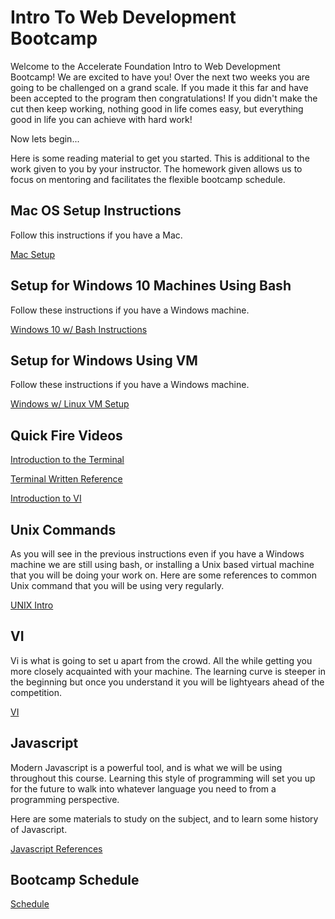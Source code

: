 # Intro To Web Development Bootcamp

Welcome to the Accelerate Foundation Intro to Web Development Bootcamp! We are excited to have you! Over the next two weeks you are going to be challenged on a grand scale. If you made it this far and have been accepted to the program then congratulations! If you didn't make the cut then keep working, nothing good in life comes easy, but everything good in life you can achieve with hard work!

Now lets begin...

Here is some reading material to get you started. This is additional to the work given to you by your instructor. The homework given allows us to focus on mentoring and facilitates the flexible bootcamp schedule.

## Mac OS Setup Instructions

Follow this instructions if you have a Mac.

[Mac Setup](./references/MAC_SETUP.md)

## Setup for Windows 10 Machines Using Bash 

Follow these instructions if you have a Windows machine.

[Windows 10 w/ Bash Instructions](./references/WINDOWS10BASH.md)

## Setup for Windows Using VM 

Follow these instructions if you have a Windows machine.

[Windows w/ Linux VM Setup](./references/VM.md)

## Quick Fire Videos

[Introduction to the Terminal](https://www.youtube.com/watch?v=2qVcigVGquA&feature=youtu.be)

[Terminal Written Reference](./references/TerminalIntro.md)

[Introduction to VI](https://www.youtube.com/watch?v=bpqwfoY-lo0&feature=youtu.be)

## Unix Commands

As you will see in the previous instructions even if you have a Windows machine we are still using bash, or installing a Unix based virtual machine that you will be doing your work on. Here are some references to common Unix command that you will be using very regularly.

[UNIX Intro](./references/UNIX.md)

## VI

Vi is what is going to set u apart from the crowd. All the while getting you more closely acquainted with your machine. The learning curve is steeper in the beginning but once you understand it you will be lightyears ahead of the competition.

[VI](./references/VI.md)

## Javascript

Modern Javascript is a powerful tool, and is what we will be using throughout this course. Learning this style of programming will set you up for the future to walk into whatever language you need to from a programming perspective.

Here are some materials to study on the subject, and to learn some history of Javascript.

[Javascript References](./references/JAVASCRIPT.md)

## Bootcamp Schedule

[Schedule](./references/SCHEDULE.md)


